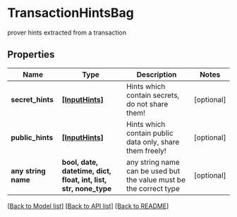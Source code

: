 # TransactionHintsBag

prover hints extracted from a transaction

## Properties
Name | Type | Description | Notes
------------ | ------------- | ------------- | -------------
**secret_hints** | [**[InputHints]**](InputHints.md) | Hints which contain secrets, do not share them! | [optional] 
**public_hints** | [**[InputHints]**](InputHints.md) | Hints which contain public data only, share them freely! | [optional] 
**any string name** | **bool, date, datetime, dict, float, int, list, str, none_type** | any string name can be used but the value must be the correct type | [optional]

[[Back to Model list]](../README.md#documentation-for-models) [[Back to API list]](../README.md#documentation-for-api-endpoints) [[Back to README]](../README.md)


